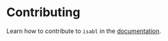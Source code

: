 # Contributing

Learn how to contribute to `isabl` in the [documentation].

[documentation]: https://isabl-io.github.io/docs/#/tutorials/contributing
